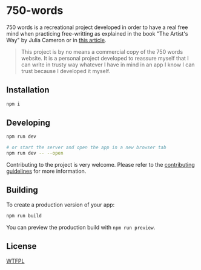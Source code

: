 # 750-words

750 words is a recreational project developed in order to have a real free mind when practicing free-writting as explained in the book "The Artist's Way" by Julia Cameron or in [this article](https://betterhumans.pub/better-than-meditation-12532d29f6cd).

> This project is by no means a commercial copy of the 750 words website. It is a personal project developed to reassure myself that I can write in trusty way whatever I have in mind in an app I know I can trust because I developed it myself.

## Installation

```bash
npm i
```

## Developing

```bash
npm run dev

# or start the server and open the app in a new browser tab
npm run dev -- --open
```

Contributing to the project is very welcome. Please refer to the [contributing guidelines](CONTRIBUTING.md) for more information.

## Building

To create a production version of your app:

```bash
npm run build
```

You can preview the production build with `npm run preview`.

## License

[WTFPL](LICENSE)
